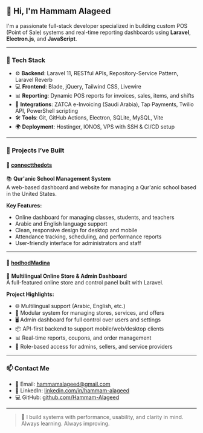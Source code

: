 ## 👋 Hi, I'm Hammam Alageed

I'm a passionate full-stack developer specialized in building custom POS (Point of Sale) systems and real-time reporting dashboards using **Laravel**, **Electron.js**, and **JavaScript**.

---

### 🔧 Tech Stack

- ⚙️ **Backend**: Laravel 11, RESTful APIs, Repository-Service Pattern, Laravel Reverb  
- 💻 **Frontend**: Blade, jQuery, Tailwind CSS, Livewire  
- 📊 **Reporting**: Dynamic POS reports for invoices, sales, items, and shifts  
- 🔄 **Integrations**: ZATCA e-Invoicing (Saudi Arabia), Tap Payments, Twilio API, PowerShell scripting  
- 🛠️ **Tools**: Git, GitHub Actions, Electron, SQLite, MySQL, Vite  
- 🌍 **Deployment**: Hostinger, IONOS, VPS with SSH & CI/CD setup  

---

### 🚀 Projects I’ve Built

#### 🔹 [connectthedots](https://connect-thedots.com/)  
📚 **Qur'anic School Management System**  
A web-based dashboard and website for managing a Qur'anic school based in the United States.

**Key Features:**
- Online dashboard for managing classes, students, and teachers  
- Arabic and English language support  
- Clean, responsive design for desktop and mobile  
- Attendance tracking, scheduling, and performance reports  
- User-friendly interface for administrators and staff  

---

#### 🔹 [hodhodMadina](https://github.com/HodHod-Al-madinah/hodhodMadina.git)  
🛒 **Multilingual Online Store & Admin Dashboard**  
A full-featured online store and control panel built with Laravel.

**Project Highlights:**
- 🌐 Multilingual support (Arabic, English, etc.)  
- 🧩 Modular system for managing stores, services, and offers  
- 🖥️ Admin dashboard for full control over users and settings  
- 📦 API-first backend to support mobile/web/desktop clients  
- 📊 Real-time reports, coupons, and order management  
- 🔐 Role-based access for admins, sellers, and service providers  

---

### 📫 Contact Me

- 📧 Email: hammamalageed@gmail.com  
- 💼 LinkedIn: [linkedin.com/in/hammam-alageed](https://www.linkedin.com/in/hammam-alageed)  
- 💻 GitHub: [github.com/Hammam-Alageed](https://github.com/Hammam-Alageed)

---

> 🧠 I build systems with performance, usability, and clarity in mind.  
> Always learning. Always improving.
